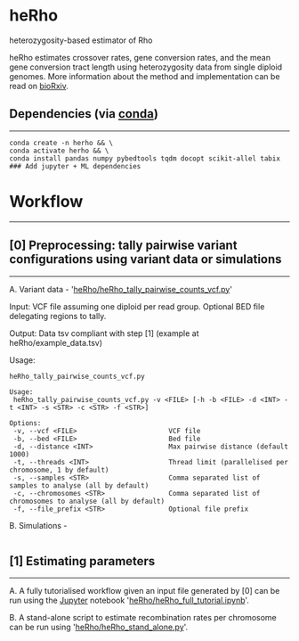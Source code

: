 heRho
=========
heterozygosity-based estimator of Rho

heRho estimates crossover rates, gene conversion rates, and the mean gene conversion tract length using heterozygosity data from single diploid genomes. More information about the method and implementation can be read on [bioRxiv](https://www.biorxiv.org/content/10.1101/2021.11.09.467857v1.full.pdf).

## Dependencies (via [conda](https://conda.io/miniconda.html))
-------
```
conda create -n herho && \
conda activate herho && \
conda install pandas numpy pybedtools tqdm docopt scikit-allel tabix ### Add jupyter + ML dependencies
```

# Workflow
-------

## [0] Preprocessing: tally pairwise variant configurations using variant data or simulations
-------
A. Variant data - '[heRho/heRho_tally_pairwise_counts_vcf.py](https://github.com/samebdon/heRho/blob/main/heRho/heRho_tally_pairwise_counts_vcf.py)'

Input: VCF file assuming one diploid per read group. Optional BED file delegating regions to tally.

Output: Data tsv compliant with step [1] (example at heRho/example_data.tsv)

Usage:

```
heRho_tally_pairwise_counts_vcf.py

Usage: 
 heRho_tally_pairwise_counts_vcf.py -v <FILE> [-h -b <FILE> -d <INT> -t <INT> -s <STR> -c <STR> -f <STR>]

Options:
 -v, --vcf <FILE>                       VCF file
 -b, --bed <FILE>                       Bed file
 -d, --distance <INT>                   Max pairwise distance (default 1000)
 -t, --threads <INT>                    Thread limit (parallelised per chromosome, 1 by default)
 -s, --samples <STR>                    Comma separated list of samples to analyse (all by default)
 -c, --chromosomes <STR>                Comma separated list of chromosomes to analyse (all by default)
 -f, --file_prefix <STR>                Optional file prefix

```

B. Simulations - 
```
```

## [1] Estimating parameters
-------

A. A fully tutorialised workflow given an input file generated by [0] can be run using the [Jupyter](https://jupyter.org/) notebook '[heRho/heRho_full_tutorial.ipynb](https://github.com/samebdon/heRho/blob/main/heRho/heRho_full_tutorial.ipynb)'.

B. A stand-alone script to estimate recombination rates per chromosome can be run using  '[heRho/heRho_stand_alone.py](https://github.com/samebdon/heRho/blob/main/heRho/heRho_stand_alone.py)'.
